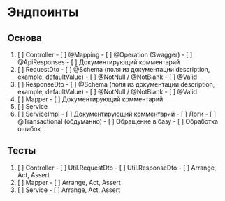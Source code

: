 # Эндпоинты
## Основа
1. [ ] Controller
       - [ ] @Mapping
       - [ ] @Operation (Swagger)
       - [ ] @ApiResponses
       - [ ] Документирующий комментарий
2. [ ] RequestDto
       - [ ] @Schema (поля из документации description, example, defaultValue)
       - [ ] @NotNull / @NotBlank
       - [ ] @Valid
3. [ ] ResponseDto
       - [ ] @Schema (поля из документации description, example, defaultValue)
       - [ ] @NotNull / @NotBlank
       - [ ] @Valid
4. [ ] Mapper
       - [ ] Документирующий комментарий
5. [ ] Service
6. [ ] ServiceImpl
       - [ ] Документирующий комментарий
       - [ ] Логи
       - [ ] @Transactional (обдуманно)
       - [ ] Обращение в базу
       - [ ] Обработка ошибок
## Тесты
1. [ ] Controller
       - [ ] Util.RequestDto
       - [ ] Util.ResponseDto
       - [ ] Arrange, Act, Assert
2. [ ] Mapper
       - [ ] Arrange, Act, Assert
3. [ ] Service
       - [ ] Arrange, Act, Assert